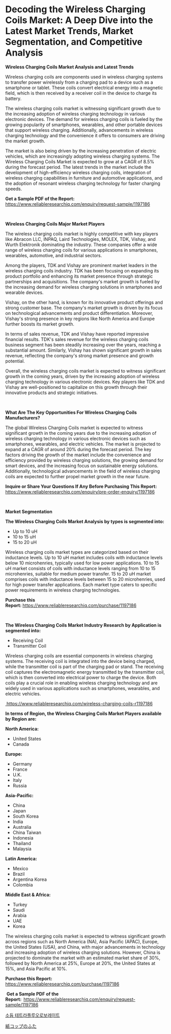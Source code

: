 <p><h1>Decoding the Wireless Charging Coils Market: A Deep Dive into the Latest Market Trends, Market Segmentation, and Competitive Analysis</h1></p><p><strong>Wireless Charging Coils Market Analysis and Latest Trends</strong></p>
<p><p>Wireless charging coils are components used in wireless charging systems to transfer power wirelessly from a charging pad to a device such as a smartphone or tablet. These coils convert electrical energy into a magnetic field, which is then received by a receiver coil in the device to charge its battery.</p><p>The wireless charging coils market is witnessing significant growth due to the increasing adoption of wireless charging technology in various electronic devices. The demand for wireless charging coils is fueled by the growing popularity of smartphones, wearables, and other portable devices that support wireless charging. Additionally, advancements in wireless charging technology and the convenience it offers to consumers are driving the market growth.</p><p>The market is also being driven by the increasing penetration of electric vehicles, which are increasingly adopting wireless charging systems. The Wireless Charging Coils Market is expected to grow at a CAGR of 8.5% during the forecast period. The latest trends in the market include the development of high-efficiency wireless charging coils, integration of wireless charging capabilities in furniture and automotive applications, and the adoption of resonant wireless charging technology for faster charging speeds.</p></p>
<p><strong>Get a Sample PDF of the Report:&nbsp;</strong> <a href="https://www.reliableresearchiq.com/enquiry/request-sample/1197186">https://www.reliableresearchiq.com/enquiry/request-sample/1197186</a></p>
<p>&nbsp;</p>
<p><strong>Wireless Charging Coils Major Market Players</strong></p>
<p><p>The wireless charging coils market is highly competitive with key players like Abracon LLC, INPAQ, Laird Technologies, MOLEX, TDK, Vishay, and Wurth Elektronik dominating the industry. These companies offer a wide range of wireless charging coils for various applications in smartphones, wearables, automotive, and industrial sectors.</p><p>Among the players, TDK and Vishay are prominent market leaders in the wireless charging coils industry. TDK has been focusing on expanding its product portfolio and enhancing its market presence through strategic partnerships and acquisitions. The company's market growth is fueled by the increasing demand for wireless charging solutions in smartphones and wearable devices.</p><p>Vishay, on the other hand, is known for its innovative product offerings and strong customer base. The company's market growth is driven by its focus on technological advancements and product differentiation. Moreover, Vishay's strong presence in key regions like North America and Europe further boosts its market growth.</p><p>In terms of sales revenue, TDK and Vishay have reported impressive financial results. TDK's sales revenue for the wireless charging coils business segment has been steadily increasing over the years, reaching a substantial amount. Similarly, Vishay has shown significant growth in sales revenue, reflecting the company's strong market presence and growth potential.</p><p>Overall, the wireless charging coils market is expected to witness significant growth in the coming years, driven by the increasing adoption of wireless charging technology in various electronic devices. Key players like TDK and Vishay are well-positioned to capitalize on this growth through their innovative products and strategic initiatives.</p></p>
<p>&nbsp;</p>
<p><strong>What Are The Key Opportunities For Wireless Charging Coils Manufacturers?</strong></p>
<p><p>The global Wireless Charging Coils market is expected to witness significant growth in the coming years due to the increasing adoption of wireless charging technology in various electronic devices such as smartphones, wearables, and electric vehicles. The market is projected to expand at a CAGR of around 20% during the forecast period. The key factors driving the growth of the market include the convenience and efficiency provided by wireless charging solutions, the growing demand for smart devices, and the increasing focus on sustainable energy solutions. Additionally, technological advancements in the field of wireless charging coils are expected to further propel market growth in the near future.</p></p>
<p><strong>Inquire or Share Your Questions If Any Before Purchasing This Report:</strong> <a href="https://www.reliableresearchiq.com/enquiry/pre-order-enquiry/1197186">https://www.reliableresearchiq.com/enquiry/pre-order-enquiry/1197186</a></p>
<p>&nbsp;</p>
<p><strong>Market Segmentation</strong></p>
<p><strong>The Wireless Charging Coils Market Analysis by types is segmented into:</strong></p>
<p><ul><li>Up to 10 uH</li><li>10 to 15 uH</li><li>15 to 20 uH</li></ul></p>
<p><p>Wireless charging coils market types are categorized based on their inductance levels. Up to 10 uH market includes coils with inductance levels below 10 microhenries, typically used for low power applications. 10 to 15 uH market consists of coils with inductance levels ranging from 10 to 15 microhenries, suitable for medium power transfer. 15 to 20 uH market comprises coils with inductance levels between 15 to 20 microhenries, used for high power transfer applications. Each market type caters to specific power requirements in wireless charging technologies.</p></p>
<p><strong>Purchase this Report:&nbsp;</strong><a href="https://www.reliableresearchiq.com/purchase/1197186">https://www.reliableresearchiq.com/purchase/1197186</a></p>
<p>&nbsp;</p>
<p><strong>The Wireless Charging Coils Market Industry Research by Application is segmented into:</strong></p>
<p><ul><li>Receiving Coil</li><li>Transmitter Coil</li></ul></p>
<p><p>Wireless charging coils are essential components in wireless charging systems. The receiving coil is integrated into the device being charged, while the transmitter coil is part of the charging pad or stand. The receiving coil captures the electromagnetic energy transmitted by the transmitter coil, which is then converted into electrical power to charge the device. Both coils play a crucial role in enabling wireless charging technology and are widely used in various applications such as smartphones, wearables, and electric vehicles.</p></p>
<p><a href="https://www.reliableresearchiq.com/wireless-charging-coils-r1197186">&nbsp;https://www.reliableresearchiq.com/wireless-charging-coils-r1197186</a></p>
<p><strong>In terms of Region, the Wireless Charging Coils Market Players available by Region are:</strong></p>
<p>
    <p> <strong> North America: </strong>
        <ul>
            <li>United States</li>
            <li>Canada</li>
        </ul>
        </p> 
    <p> <strong> Europe: </strong>
        <ul>
            <li>Germany</li>
            <li>France</li>
            <li>U.K.</li>
            <li>Italy</li>
            <li>Russia</li>
        </ul>
        </p> 
    <p> <strong> Asia-Pacific: </strong>
        <ul>
            <li>China</li>
            <li>Japan</li>
            <li>South Korea</li>
            <li>India</li>
            <li>Australia</li>
            <li>China Taiwan</li>
            <li>Indonesia</li>
            <li>Thailand</li>
            <li>Malaysia</li>
        </ul>
        </p> 
    <p> <strong> Latin America: </strong>
        <ul>
            <li>Mexico</li>
            <li>Brazil</li>
            <li>Argentina Korea</li>
            <li>Colombia</li>
        </ul>
        </p> 
    <p> <strong> Middle East & Africa: </strong>
        <ul>
            <li>Turkey</li>
            <li>Saudi</li>
            <li>Arabia</li>
            <li>UAE</li>
            <li>Korea</li>
        </ul>
    </p>
    </p>
<p><p>The wireless charging coils market is expected to witness significant growth across regions such as North America (NA), Asia Pacific (APAC), Europe, the United States (USA), and China, with major advancements in technology and increasing adoption of wireless charging solutions. However, China is projected to dominate the market with an estimated market share of 30%, followed by North America at 25%, Europe at 20%, the United States at 15%, and Asia Pacific at 10%.</p></p>
<p><strong>Purchase this Report: </strong><a href="https://www.reliableresearchiq.com/purchase/1197186">https://www.reliableresearchiq.com/purchase/1197186</a></p>
<p>&nbsp;<strong>Get a Sample PDF of the Report:&nbsp;&nbsp;</strong><a href="https://www.reliableresearchiq.com/enquiry/request-sample/1197186">https://www.reliableresearchiq.com/enquiry/request-sample/1197186</a></p>
<p><strong></strong></p>
<p><p><a href="https://github.com/vss5505pa7z1p/Market-Research-Report-List-3/blob/main/654384241348.md">소듐 테트라플루오로보레이트</a></p><p><a href="https://github.com/pepo3k/Market-Research-Report-List-3/blob/main/994024931709.md">紙コップのふた</a></p></p>